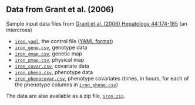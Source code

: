 ## Data from Grant et al. (2006)

Sample input data files from
[Grant et al. (2006) Hepatology 44:174-185](http://www.ncbi.nlm.nih.gov/pubmed/16799992)
(an intercross)

- [`iron.yaml`](iron.yaml), the control file ([YAML format](http://www.yaml.org/))
- [`iron_geno.csv`](iron_geno.csv), genotype data
- [`iron_gmap.csv`](iron_gmap.csv), genetic map
- [`iron_pmap.csv`](iron_pmap.csv), physical map
- [`iron_covar.csv`](iron_covar.csv), covariate data
- [`iron_pheno.csv`](iron_pheno.csv), phenotype data
- [`iron_phenocovar.csv`](iron_phenocovar.csv), phenotype covariates
  (times, in hours, for each of the phenotype columns in [`iron_pheno.csv`](iron_pheno.csv))

The data are also available as a zip file, [`iron.zip`](iron.zip).
